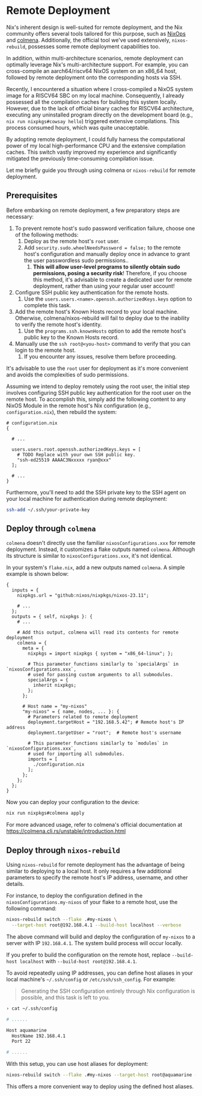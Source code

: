 # Remote Deployment

Nix's inherent design is well-suited for remote deployment, and the Nix community offers
several tools tailored for this purpose, such as [NixOps](https://github.com/NixOS/nixops)
and [colmena](https://github.com/zhaofengli/colmena). Additionally, the official tool
we've used extensively, `nixos-rebuild`, possesses some remote deployment capabilities
too.

In addition, within multi-architecture scenarios, remote deployment can optimally leverage
Nix's multi-architecture support. For example, you can cross-compile an aarch64/riscv64
NixOS system on an x86_64 host, followed by remote deployment onto the corresponding hosts
via SSH.

Recently, I encountered a situation where I cross-compiled a NixOS system image for a
RISCV64 SBC on my local machine. Consequently, I already possessed all the compilation
caches for building this system locally. However, due to the lack of official binary
caches for RISCV64 architecture, executing any uninstalled program directly on the
development board (e.g., `nix run nixpkgs#cowsay hello`) triggered extensive compilations.
This process consumed hours, which was quite unacceptable.

By adopting remote deployment, I could fully harness the computational power of my local
high-performance CPU and the extensive compilation caches. This switch vastly improved my
experience and significantly mitigated the previously time-consuming compilation issue.

Let me briefly guide you through using colmena or `nixos-rebuild` for remote deployment.

## Prerequisites

Before embarking on remote deployment, a few preparatory steps are necessary:

1. To prevent remote host's sudo password verification failure, choose one of the
   following methods:
   1. Deploy as the remote host's `root` user.
   2. Add `security.sudo.wheelNeedsPassword = false;` to the remote host's configuration
      and manually deploy once in advance to grant the user passwordless sudo
      permissions..
      1. **This will allow user-level programs to silently obtain sudo permissions, posing
         a security risk**! Therefore, if you choose this method, it's advisable to create
         a dedicated user for remote deployment, rather than using your regular user
         account!
2. Configure SSH public key authentication for the remote hosts.
   1. Use the `users.users.<name>.openssh.authorizedKeys.keys` option to complete this
      task.
3. Add the remote host's Known Hosts record to your local machine. Otherwise,
   colmena/nixos-rebuild will fail to deploy due to the inability to verify the remote
   host's identity.
   1. Use the `programs.ssh.knownHosts` option to add the remote host's public key to the
      Known Hosts record.
4. Manually use the `ssh root@<you-host>` command to verify that you can login to the
   remote host.
   1. If you encounter any issues, resolve them before proceeding.

It's advisable to use the `root` user for deployment as it's more convenient and avoids
the complexities of sudo permissions.

Assuming we intend to deploy remotely using the root user, the initial step involves
configuring SSH public key authentication for the root user on the remote host. To
accomplish this, simply add the following content to any NixOS Module in the remote host's
Nix configuration (e.g., `configuration.nix`), then rebuild the system:

```nix{6-9}
# configuration.nix
{

  # ...

  users.users.root.openssh.authorizedKeys.keys = [
    # TODO Replace with your own SSH public key.
    "ssh-ed25519 AAAAC3Nxxxxx ryan@xxx"
  ];

  # ...
}
```

Furthermore, you'll need to add the SSH private key to the SSH agent on your local machine
for authentication during remote deployment:

```bash
ssh-add ~/.ssh/your-private-key
```

## Deploy through `colmena`

`colmena` doesn't directly use the familiar `nixosConfigurations.xxx` for remote
deployment. Instead, it customizes a flake outputs named `colmena`. Although its structure
is similar to `nixosConfigurations.xxx`, it's not identical.

In your system's `flake.nix`, add a new outputs named `colmena`. A simple example is shown
below:

```nix{11-34}
{
  inputs = {
    nixpkgs.url = "github:nixos/nixpkgs/nixos-23.11";

    # ...
  };
  outputs = { self, nixpkgs }: {
    # ...

    # Add this output, colmena will read its contents for remote deployment
    colmena = {
      meta = {
        nixpkgs = import nixpkgs { system = "x86_64-linux"; };

        # This parameter functions similarly to `specialArgs` in `nixosConfigurations.xxx`,
        # used for passing custom arguments to all submodules.
        specialArgs = {
          inherit nixpkgs;
        };
      };

      # Host name = "my-nixos"
      "my-nixos" = { name, nodes, ... }: {
        # Parameters related to remote deployment
        deployment.targetHost = "192.168.5.42"; # Remote host's IP address
        deployment.targetUser = "root";  # Remote host's username

        # This parameter functions similarly to `modules` in `nixosConfigurations.xxx`,
        # used for importing all submodules.
        imports = [
          ./configuration.nix
        ];
      };
    };
  };
}
```

Now you can deploy your configuration to the device:

```bash
nix run nixpkgs#colmena apply
```

For more advanced usage, refer to colmena's official documentation at
<https://colmena.cli.rs/unstable/introduction.html>

## Deploy through `nixos-rebuild`

Using `nixos-rebuild` for remote deployment has the advantage of being similar to
deploying to a local host. It only requires a few additional parameters to specify the
remote host's IP address, username, and other details.

For instance, to deploy the configuration defined in the `nixosConfigurations.my-nixos` of
your flake to a remote host, use the following command:

```bash
nixos-rebuild switch --flake .#my-nixos \
  --target-host root@192.168.4.1 --build-host localhost --verbose
```

The above command will build and deploy the configuration of `my-nixos` to a server with
IP `192.168.4.1`. The system build process will occur locally.

If you prefer to build the configuration on the remote host, replace
`--build-host localhost` with `--build-host root@192.168.4.1`.

To avoid repeatedly using IP addresses, you can define host aliases in your local
machine's `~/.ssh/config` or `/etc/ssh/ssh_config`. For example:

> Generating the SSH configuration entirely through Nix configuration is possible, and
> this task is left to you.

```bash
› cat ~/.ssh/config

# ......

Host aquamarine
  HostName 192.168.4.1
  Port 22

# ......
```

With this setup, you can use host aliases for deployment:

```bash
nixos-rebuild switch --flake .#my-nixos --target-host root@aquamarine --build-host root@aquamarine --verbose
```

This offers a more convenient way to deploy using the defined host aliases.
